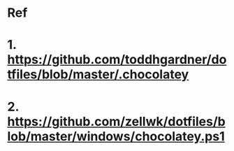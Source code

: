 # Ref
# 1. https://github.com/toddhgardner/dotfiles/blob/master/.chocolatey
# 2. https://github.com/zellwk/dotfiles/blob/master/windows/chocolatey.ps1


